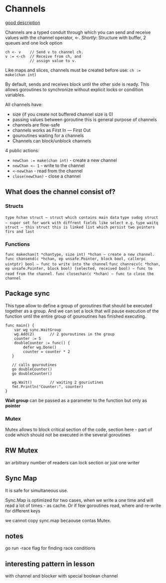 # Channels 

[good description](https://habr.com/ru/companies/oleg-bunin/articles/522742/)

Channels are a typed conduit through which you can send and receive values with the channel operator, <-.
*Shortly*: Structure with buffer, 2 queues and one lock option 


```
ch <- v    // Send v to channel ch.
v := <-ch  // Receive from ch, and
           // assign value to v.
```

Like maps and slices, channels must be created before use:
`ch := make(chan int)`

By default, sends and receives block until the other side is ready. This allows goroutines to synchronize without explicit locks or condition variables.


All channels have:
- size (if you create not buffered channel size is 0)
- passing values between  goroutine this is general purpose of channels
- channels are flow-safe
- channels works as First In — First Out
- gouroutines waiting for a channels 
- Channels can block/unblock channels

4 public actions:
- `newChan := make(chan int)` - create a new channel
- `newChan <— 1` - write to the channel 
- `<-newChan` - read from the channel
- `close(newChan)` - close a channel 

## What does the channel consist of?

### Structs
`type hchan struct — struct which contains main data`
`type sudog struct — super set for work with diffrent fields like select e.g.`
`type waitq struct — this struct this is linked list which persist two pointers firs and last`

### Functions
`func makechan(t *chantype, size int) *hchan — create a new channel.`
`func chansend(c *hchan, ep unsafe.Pointer, block bool, callerpc uintptr) bool — func to write into the channel`
`func chanrecv(c *hchan, ep unsafe.Pointer, block bool) (selected, received bool) — func to read from the channel.`
`func closechan(c *hchan) — func to close the channel`



## Package sync 

This type allow to define a group of goroutines that should be executed together as a group. 
And we can set a lock that will pause execution of the function until the entire group of gouroutines has finished executing. 

```
func main() { 
    var wg sync.WaitGroup 
    wg.Add(2)       // 2 gouroutines in the group
    counter := 5
    doubleCounter := func() { 
        defer wg.Done() 
        counter = counter * 2
   } 
  
   // calls gouroutines
   go doubleCounter() 
   go doubleCounter() 
  
   wg.Wait()        // waiting 2 gouriutines
   fmt.Println("Counter:", counter) 
}
```

**Wait group** can be passed as a parameter to the function but only as **pointer**

### Mutex

Mutex allows to block critical section of the code, section here - part of code which should not be executed in the several goroutines

## RW Mutex
an arbitrary number of readers can lock section or just one writer


## Sync Map

It is safe for simultaneous use.

Sync.Map is optimized for two cases, when we write a one time and will read a lot of times - as cache.
Or if few goroutines read, where and re-write for different keys

we cannot copy sync.map becaouse contas Mutex. 

## notes

go run -race 
flag for finding race conditions 

## interesting pattern in lesson 
with channel and blocker with special boolean channel 